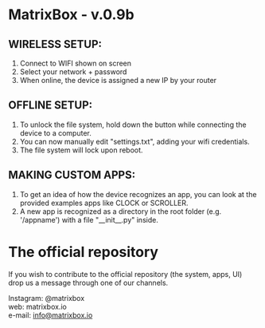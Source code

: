 # MatrixBox - v.0.9b

## WIRELESS SETUP:
1. Connect to WIFI shown on screen
2. Select your network + password
3. When online, the device is assigned a new IP by your router

## OFFLINE SETUP:
1. To unlock the file system, hold down the button while connecting the device to a computer.
2. You can now manually edit "settings.txt", adding your wifi credentials.
3. The file system will lock upon reboot.

## MAKING CUSTOM APPS:
1. To get an idea of how the device recognizes an app, you can look at the provided examples apps like CLOCK or SCROLLER.
2. A new app is recognized as a directory in the root folder (e.g. '/appname') with a file "&#x5F;&#x5F;init&#x5F;&#x5F;.py" inside.



# The official repository
If you wish to contribute to the official repository (the system, apps, UI) drop us a message through one of our channels.

Instagram: @matrixbox  
web: matrixbox.io  
e-mail: info@matrixbox.io  
